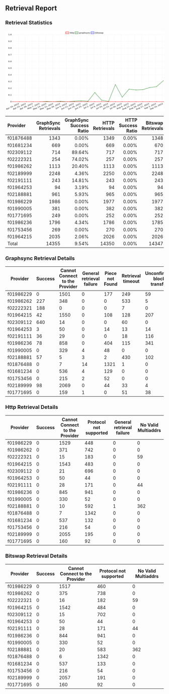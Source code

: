 ## Retrieval Report
### Retrieval Statistics
<img src="https://raw.githubusercontent.com/data-preservation-programs/filplus-checker-assets/main/filecoin-project/filecoin-plus-large-datasets/issues/940/1694398002944.png"/>

| Provider  | GraphSync Retrievals | GraphSync Success Ratio | HTTP Retrievals | HTTP Success Ratio | Bitswap Retrievals | Bitswap Success Ratio |
| :-------- | -------------------: | ----------------------: | --------------: | -----------------: | -----------------: | --------------------: |
| f01876488 |                 1343 |                   0.00% |            1349 |              0.00% |               1348 |                 0.00% |
| f01681234 |                  669 |                   0.00% |             669 |              0.00% |                670 |                 0.00% |
| f02309112 |                  714 |                  89.64% |             717 |              0.00% |                717 |                 0.00% |
| f02222321 |                  254 |                  74.02% |             257 |              0.00% |                257 |                 0.00% |
| f01986262 |                 1113 |                  20.40% |            1113 |              0.00% |               1113 |                 0.00% |
| f02189999 |                 2248 |                   4.36% |            2250 |              0.00% |               2248 |                 0.00% |
| f02191111 |                  243 |                  14.81% |             243 |              0.00% |                243 |                 0.00% |
| f01964253 |                   94 |                   3.19% |              94 |              0.00% |                 94 |                 0.00% |
| f02188881 |                  961 |                   5.93% |             965 |              0.00% |                965 |                 0.00% |
| f01986229 |                 1986 |                   0.00% |            1977 |              0.00% |               1977 |                 0.00% |
| f01990005 |                  381 |                   0.00% |             382 |              0.00% |                382 |                 0.00% |
| f01771695 |                  249 |                   0.00% |             252 |              0.00% |                252 |                 0.00% |
| f01986236 |                 1796 |                   4.34% |            1786 |              0.00% |               1785 |                 0.00% |
| f01753456 |                  269 |                   0.00% |             270 |              0.00% |                270 |                 0.00% |
| f01964215 |                 2035 |                   2.06% |            2026 |              0.00% |               2026 |                 0.00% |
| Total     |                14355 |                   9.54% |           14350 |              0.00% |              14347 |                 0.00% |

### Graphsync Retrieval Details
| Provider  | Success | Cannot Connect to the Provider | General retrieval failure | Piece not Found | Retrieval timeout | Unconfirmed block transfer | No Valid Multiaddrs |
| --------- | ------- | ------------------------------ | ------------------------- | --------------- | ----------------- | -------------------------- | ------------------- |
| f01986229 | 0       | 1501                           | 0                         | 177             | 249               | 59                         | 0                   |
| f01986262 | 227     | 348                            | 0                         | 0               | 533               | 5                          | 0                   |
| f02222321 | 188     | 0                              | 0                         | 0               | 7                 | 0                          | 59                  |
| f01964215 | 42      | 1550                           | 0                         | 108             | 128               | 207                        | 0                   |
| f02309112 | 640     | 14                             | 0                         | 0               | 60                | 0                          | 0                   |
| f01964253 | 3       | 50                             | 0                         | 14              | 13                | 14                         | 0                   |
| f02191111 | 36      | 29                             | 0                         | 0               | 18                | 116                        | 44                  |
| f01986236 | 78      | 858                            | 0                         | 404             | 115               | 341                        | 0                   |
| f01990005 | 0       | 329                            | 4                         | 48              | 0                 | 0                          | 0                   |
| f02188881 | 57      | 5                              | 3                         | 2               | 430               | 102                        | 362                 |
| f01876488 | 0       | 7                              | 14                        | 1321            | 1                 | 0                          | 0                   |
| f01681234 | 0       | 536                            | 4                         | 129             | 0                 | 0                          | 0                   |
| f01753456 | 0       | 215                            | 2                         | 52              | 0                 | 0                          | 0                   |
| f02189999 | 98      | 2069                           | 0                         | 44              | 33                | 4                          | 0                   |
| f01771695 | 0       | 159                            | 1                         | 0               | 51                | 38                         | 0                   |

### Http Retrieval Details
| Provider  | Success | Cannot Connect to the Provider | Protocol not supported | General retrieval failure | No Valid Multiaddrs |
| --------- | ------- | ------------------------------ | ---------------------- | ------------------------- | ------------------- |
| f01986229 | 0       | 1529                           | 448                    | 0                         | 0                   |
| f01986262 | 0       | 371                            | 742                    | 0                         | 0                   |
| f02222321 | 0       | 15                             | 183                    | 0                         | 59                  |
| f01964215 | 0       | 1543                           | 483                    | 0                         | 0                   |
| f02309112 | 0       | 21                             | 696                    | 0                         | 0                   |
| f01964253 | 0       | 50                             | 44                     | 0                         | 0                   |
| f02191111 | 0       | 28                             | 171                    | 0                         | 44                  |
| f01986236 | 0       | 845                            | 941                    | 0                         | 0                   |
| f01990005 | 0       | 330                            | 52                     | 0                         | 0                   |
| f02188881 | 0       | 10                             | 592                    | 1                         | 362                 |
| f01876488 | 0       | 7                              | 1342                   | 0                         | 0                   |
| f01681234 | 0       | 537                            | 132                    | 0                         | 0                   |
| f01753456 | 0       | 216                            | 54                     | 0                         | 0                   |
| f02189999 | 0       | 2055                           | 195                    | 0                         | 0                   |
| f01771695 | 0       | 160                            | 92                     | 0                         | 0                   |

### Bitswap Retrieval Details
| Provider  | Success | Cannot Connect to the Provider | Protocol not supported | No Valid Multiaddrs |
| --------- | ------- | ------------------------------ | ---------------------- | ------------------- |
| f01986229 | 0       | 1517                           | 460                    | 0                   |
| f01986262 | 0       | 375                            | 738                    | 0                   |
| f02222321 | 0       | 16                             | 182                    | 59                  |
| f01964215 | 0       | 1542                           | 484                    | 0                   |
| f02309112 | 0       | 15                             | 702                    | 0                   |
| f01964253 | 0       | 50                             | 44                     | 0                   |
| f02191111 | 0       | 28                             | 171                    | 44                  |
| f01986236 | 0       | 844                            | 941                    | 0                   |
| f01990005 | 0       | 330                            | 52                     | 0                   |
| f02188881 | 0       | 20                             | 583                    | 362                 |
| f01876488 | 0       | 6                              | 1342                   | 0                   |
| f01681234 | 0       | 537                            | 133                    | 0                   |
| f01753456 | 0       | 216                            | 54                     | 0                   |
| f02189999 | 0       | 2057                           | 191                    | 0                   |
| f01771695 | 0       | 160                            | 92                     | 0                   |
